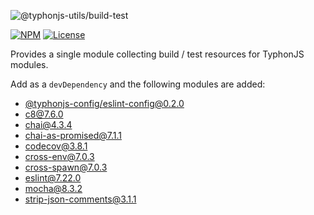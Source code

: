 ![@typhonjs-utils/build-test](https://i.imgur.com/15ZQ5X5.png)

[![NPM](https://img.shields.io/npm/v/@typhonjs-utils/build-test.svg?label=npm)](https://www.npmjs.com/package/@typhonjs-utils/build-test)
[![License](https://img.shields.io/badge/license-MIT-yellowgreen.svg?style=flat)](https://github.com/typhonjs-node-utils/build-test/blob/main/LICENSE)

Provides a single module collecting build / test resources for TyphonJS modules.

Add as a `devDependency` and the following modules are added:

- [@typhonjs-config/eslint-config@0.2.0](https://www.npmjs.com/package/@typhonjs-config/eslint-config)
- [c8@7.6.0](https://www.npmjs.com/package/c8)
- [chai@4.3.4](https://www.npmjs.com/package/chai)
- [chai-as-promised@7.1.1](https://www.npmjs.com/package/chai-as-promised)
- [codecov@3.8.1](https://www.npmjs.com/package/codecov)
- [cross-env@7.0.3](https://www.npmjs.com/package/cross-env)
- [cross-spawn@7.0.3](https://www.npmjs.com/package/cross-spawn)  
- [eslint@7.22.0](https://www.npmjs.com/package/eslint)
- [mocha@8.3.2](https://www.npmjs.com/package/mocha)
- [strip-json-comments@3.1.1](https://www.npmjs.com/package/strip-json-comments)
